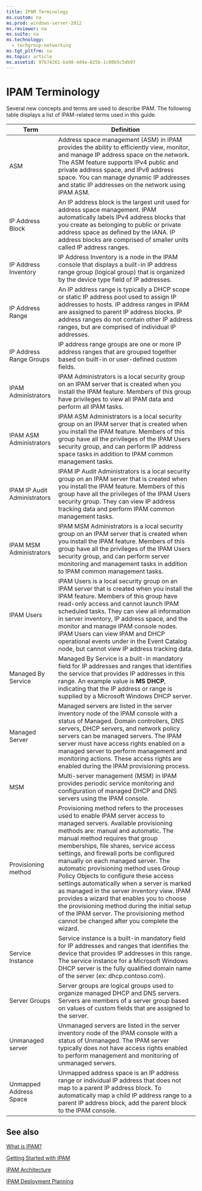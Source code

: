 ```yaml
---
title: IPAM Terminology
ms.custom: na
ms.prod: windows-server-2012
ms.reviewer: na
ms.suite: na
ms.technology: 
  - techgroup-networking
ms.tgt_pltfrm: na
ms.topic: article
ms.assetid: 97b74261-ba98-4d4a-825b-1c80b5c5db97
---
```

# IPAM Terminology
Several new concepts and terms are used to describe IPAM. The following table displays a list of IPAM\-related terms used in this guide.  
  
|Term|Definition|  
|--------|--------------|  
|ASM|Address space management \(ASM\) in IPAM provides the ability to efficiently view, monitor, and manage IP address space on the network. The ASM feature supports IPv4 public and private address space, and IPv6 address space. You can manage dynamic IP addresses and static IP addresses on the network using IPAM ASM.|  
|IP Address Block|An IP address block is the largest unit used for address space management. IPAM automatically labels IPv4 address blocks that you create as belonging to public or private address space as defined by the IANA. IP address blocks are comprised of smaller units called IP address ranges.|  
|IP Address Inventory|IP Address Inventory is a node in the IPAM console that displays a built\-in IP address range group \(logical group\) that is organized by the device type field of IP addresses.|  
|IP Address Range|An IP address range is typically a DHCP scope or static IP address pool used to assign IP addresses to hosts. IP address ranges in IPAM are assigned to parent IP address blocks. IP address ranges do not contain other IP address ranges, but are comprised of individual IP addresses.|  
|IP Address Range Groups|IP address range groups are one or more IP address ranges that are grouped together based on built\-in or user\-defined custom fields.|  
|IPAM Administrators|IPAM Administrators is a local security group on an IPAM server that is created when you install the IPAM feature. Members of this group have privileges to view all IPAM data and perform all IPAM tasks.|  
|IPAM ASM Administrators|IPAM ASM Administrators is a local security group on an IPAM server that is created when you install the IPAM feature. Members of this group have all the privileges of the IPAM Users security group, and can perform IP address space tasks in addition to IPAM common management tasks.|  
|IPAM IP Audit Administrators|IPAM IP Audit Administrators is a local security group on an IPAM server that is created when you install the IPAM feature. Members of this group have all the privileges of the IPAM Users security group. They can view IP address tracking data and perform IPAM common management tasks.|  
|IPAM MSM Administrators|IPAM MSM Administrators is a local security group on an IPAM server that is created when you install the IPAM feature. Members of this group have all the privileges of the IPAM Users security group, and can perform server monitoring and management tasks in addition to IPAM common management tasks.|  
|IPAM Users|IPAM Users is a local security group on an IPAM server that is created when you install the IPAM feature. Members of this group have read\-only access and cannot launch IPAM scheduled tasks. They can view all information in server inventory, IP address space, and the monitor and manage IPAM console nodes. IPAM Users can view IPAM and DHCP operational events under in the Event Catalog node, but cannot view IP address tracking data.|  
|Managed By Service|Managed By Service is a built\-in mandatory field for IP addresses and ranges that identifies the service that provides IP addresses in this range. An example value is **MS DHCP**, indicating that the IP address or range is supplied by a Microsoft Windows DHCP server.|  
|Managed Server|Managed servers are listed in the server inventory node of the IPAM console with a status of Managed. Domain controllers, DNS servers, DHCP servers, and network policy servers can be managed servers. The IPAM server must have access rights enabled on a managed server to perform management and monitoring actions. These access rights are enabled during the IPAM provisioning process.|  
|MSM|Multi\-server management \(MSM\) in IPAM provides periodic service monitoring and configuration of managed DHCP and DNS servers using the IPAM console.|  
|Provisioning method|Provisioning method refers to the processes used to enable IPAM server access to managed servers. Available provisioning methods are: manual and automatic. The manual method requires that group memberships, file shares, service access settings, and firewall ports be configured manually on each managed server. The automatic provisioning method uses Group Policy Objects to configure these access settings automatically when a server is marked as managed in the server inventory view. IPAM provides a wizard that enables you to choose the provisioning method during the initial setup of the IPAM server. The provisioning method cannot be changed after you complete the wizard.|  
|Service Instance|Service instance is a built\-in mandatory field for IP addresses and ranges that identifies the device that provides IP addresses in this range. The service instance for a Microsoft Windows DHCP server is the fully qualified domain name of the server \(ex: dhcp.contoso.com\).|  
|Server Groups|Server groups are logical groups used to organize managed DHCP and DNS servers. Servers are members of a server group based on values of custom fields that are assigned to the server.|  
|Unmanaged server|Unmanaged servers are listed in the server inventory node of the IPAM console with a status of Unmanaged. The IPAM server typically does not have access rights enabled to perform management and monitoring of unmanaged servers.|  
|Unmapped Address Space|Unmapped address space is an IP address range or individual IP address that does not map to a parent IP address block. To automatically map a child IP address range to a parent IP address block, add the parent block to the IPAM console.|  
  
## See also  
[What is IPAM?](../Topic/What-is-IPAM-.md)  
  
[Getting Started with IPAM](../Topic/Getting-Started-with-IPAM.md)  
  
[IPAM Architecture](../Topic/IPAM-Architecture.md)  
  
[IPAM Deployment Planning](../Topic/IPAM-Deployment-Planning.md)  
  
